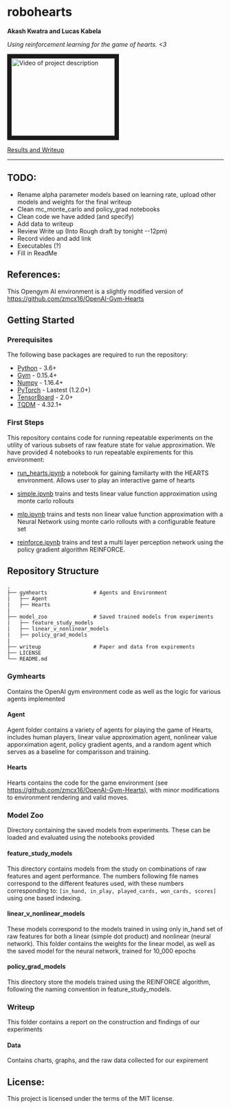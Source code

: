 # robohearts

**Akash Kwatra and Lucas Kabela**

_Using reinforcement learning for the game of hearts. <3_

<a href="http://www.youtube.com/watch?feature=player_embedded&v=YOUTUBE_VIDEO_ID_HERE
" target="_blank"><img src="http://img.youtube.com/vi/YOUTUBE_VIDEO_ID_HERE/0.jpg" 
alt="Video of project description" width="240" height="180" border="10" /></a>

[Results and Writeup](./writeup/CS394R_Final_Project_First_Draft.pdf)

---
## TODO:
 - Rename alpha parameter models based on learning rate, upload other models and weights for the final writeup
 - Clean mc_monte_carlo and policy_grad notebooks
 - Clean code we have added (and specify)
 - Add data to writeup
 - Review Write up (Into Rough draft by tonight --12pm)
 - Record video and add link
 - Executables (?)
 - Fill in ReadMe


## References:
This Opengym AI environment is a slightly modified version of https://github.com/zmcx16/OpenAI-Gym-Hearts


## Getting Started

### Prerequisites
The following base packages are required to run the repository:

 - [Python](https://www.python.org/) - 3.6+
 - [Gym](https://gym.openai.com/) - 0.15.4+
 - [Numpy](https://numpy.org/) - 1.16.4+
 - [PyTorch](https://pytorch.org/) - Lastest (1.2.0+)
 - [TensorBoard](https://www.tensorflow.org/tensorboard) - 2.0+
 - [TQDM](https://tqdm.github.io/) - 4.32.1+

### First Steps
This repository contains code for running repeatable experiments on the utility of various subsets of raw feature state for value approximation.  We have provided 4 notebooks to run repeatable expirements for this environment:

 - [run_hearts.ipynb](./run_hearts.ipynb) a notebook for gaining familiarty with the HEARTS environment.  Allows user to play an interactive game of hearts

 - [simple.ipynb](./simple.ipynb) trains and tests linear value function approximation using monte carlo rollouts

 - [mlp.ipynb](./mlp.ipynb) trains and tests non linear value function approximation with a Neural Network using monte carlo rollouts with a configurable feature set

 - [reinforce.ipynb](./reinforce.ipynb) trains and test a multi layer perception network using the policy gradient algorithm REINFORCE.


## Repository Structure

    
    .
    ├── gymhearts               # Agents and Environment 
    |   ├── Agent
    |   ├── Hearts
    |
    ├── model_zoo               # Saved trained models from experiments
    |   ├── feature_study_models
    |   ├── linear_v_nonlinear_models
    |   ├── policy_grad_models
    |
    ├── writeup                 # Paper and data from expirements                   
    ├── LICENSE
    └── README.md


### Gymhearts
Contains the OpenAI gym environment code as well as the logic for various agents implemented 

#### Agent
Agent folder contains a variety of agents for playing the game of Hearts, includes human players, linear value approximation agent, nonlinear value apporximation agent,
policy gradient agents, and a random agent which serves as a baseline for comparisson and training.

#### Hearts
Hearts contains the code for the game environment (see https://github.com/zmcx16/OpenAI-Gym-Hearts), with minor modifications to environment rendering and valid moves.


### Model Zoo
Directory containing the saved models from experiments.  These can be loaded and evaluated using the notebooks provided

#### feature_study_models
This directory contains models from the study on combinations of raw features and agent performance.  The numbers following file names correspond to the different features used, with these numbers corresponding to: 
    `[in_hand, in_play, played_cards, won_cards, scores]`
using one based indexing.

#### linear_v_nonlinear_models
These models correspond to the models trained in using only in_hand set of raw features for both a linear (simple dot product) and nonlinear (neural network).  This folder contains the weights for the linear model, as well as the saved model for the neural network, trained for 10_000 epochs

#### policy_grad_models
This directory store the models trained using the REINFORCE algorithm, following the naming convention in feature_study_models.  


### Writeup
This folder contains a report on the construction and findings of our experiments

#### Data
Contains charts, graphs, and the raw data collected for our expirement



## License:
This project is licensed under the terms of the MIT license.